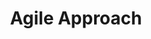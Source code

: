 ---
layout: project
type: project
title: Agile Approach
projecturl: https://medium.com/@prasathraghavendran/zomato-agile-approach-891d55f367b1
# All dates must be YYYY-MM-DD format!
# date: 2015-07-01
# labels
summary: Zomato - Agile Approach.
---